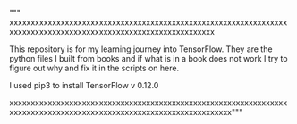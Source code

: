 """ xxxxxxxxxxxxxxxxxxxxxxxxxxxxxxxxxxxxxxxxxxxxxxxxxxxxxxxxxxxxxxxxxxxxxxxxxxxxxxxxxxxxxxxxxxxxxxxxxxxxxxxxxxxxxxxxx

This repository is for my learning journey into TensorFlow. They are the python files I built from books and if what
is in a book does not work I try to figure out why and fix it in the scripts on here.

I used pip3 to install TensorFlow v 0.12.0 

xxxxxxxxxxxxxxxxxxxxxxxxxxxxxxxxxxxxxxxxxxxxxxxxxxxxxxxxxxxxxxxxxxxxxxxxxxxxxxxxxxxxxxxxxxxxxxxxxxxxxxxxxxxxxxxxxxxxx"""
